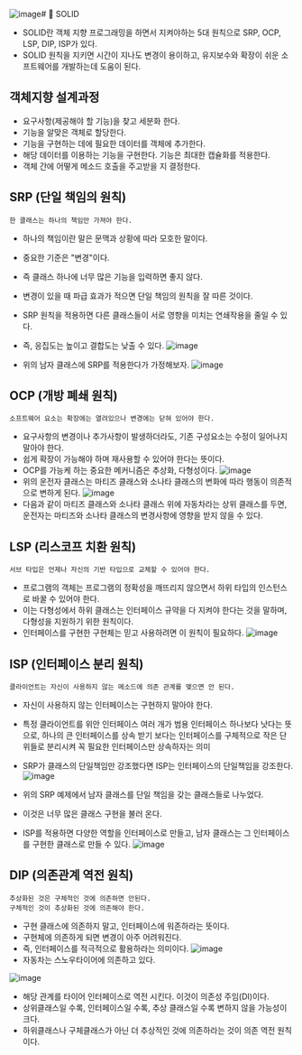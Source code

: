 ![image](https://github.com/user-attachments/assets/39defc03-fe43-4284-a27c-314ce1e00d13)# 🥕 SOLID
- SOLID란 객체 지향 프로그래밍을 하면서 지켜야하는 5대 원칙으로 SRP, OCP, LSP, DIP, ISP가 있다.
- SOLID 원칙을 지키면 시간이 지나도 변경이 용이하고, 유지보수와 확장이 쉬운 소프트웨어를 개발하는데 도움이 된다.


## 객체지향 설계과정
- 요구사항(제공해야 할 기능)을 찾고 세분화 한다.
- 기능을 알맞은 객체로 할당한다.
- 기능을 구현하는 데에 필요한 데이터를 객체에 추가한다.
- 해당 데이터를 이용하는 기능을 구현한다. 기능은 최대한 캡슐화를 적용한다.
- 객체 간에 어떻게 메소드 호출을 주고받을 지 결정한다.

## SRP (단일 책임의 원칙)
```
한 클래스는 하나의 책임만 가져야 한다.
```
- 하나의 책임이란 말은 문맥과 상황에 따라 모호한 말이다.
- 중요한 기준은 "변경"이다.
- 즉 클래스 하나에 너무 많은 기능을 입력하면 좋지 않다.
- 변경이 있을 때 파급 효과가 적으면 단일 책임의 원칙을 잘 따른 것이다.
- SRP 원칙을 적용하면 다른 클래스들이 서로 영향을 미치는 연쇄작용을 줄일 수 있다.
- 즉, 응집도는 높이고 결합도는 낮출 수 있다.
![image](https://github.com/user-attachments/assets/cec6fa91-0c6f-4bdb-a5f9-c0a7f9ce9d02)

- 위의 남자 클래스에 SRP를 적용한다가 가정해보자.
![image](https://github.com/user-attachments/assets/fc928c14-eab6-4b87-b75b-6f80584e5834)


## OCP (개방 폐쇄 원칙)
```
소프트웨어 요소는 확장에는 열려있으나 변경에는 닫혀 있어야 한다.
```
- 요구사항의 변경이나 추가사항이 발생하더라도, 기존 구성요소는 수정이 일어나지 말아야 한다.
- 쉽게 확장이 가능해야 하며 재사용할 수 있어야 한다는 뜻이다.
- OCP를 가능케 하는 중요한 메커니즘은 추상화, 다형성이다.
![image](https://github.com/user-attachments/assets/bd540678-ea96-4637-9c57-036d54e5d655)
- 위의 운전자 클래스는 마티즈 클래스와 소나타 클래스의 변화에 따라 행동이 의존적으로 변하게 된다.
![image](https://github.com/user-attachments/assets/083d1b85-2524-4ae2-879a-f39b05c57be4)
- 다음과 같이 마티즈 클래스와 소나타 클래스 위에 자동차라는 상위 클래스를 두면, 운전자는 마티즈와 소나타 클래스의 변경사항에 영향을 받지 않을 수 있다.

## LSP (리스코프 치환 원칙)
```
서브 타입은 언제나 자신의 기반 타입으로 교체할 수 있어야 한다.
```
- 프로그램의 객체는 프로그램의 정확성을 깨뜨리지 않으면서 하위 타입의 인스턴스로 바꿀 수 있어야 한다.
- 이는 다형성에서 하위 클래스는 인터페이스 규약을 다 지켜야 한다는 것을 말하며, 다형성을 지원하기 위한 원칙이다.
- 인터페이스를 구현한 구현체는 믿고 사용하려면 이 원칙이 필요하다.
![image](https://github.com/user-attachments/assets/908918e6-15f8-4fb3-a8c3-59dcf14e2361)

## ISP (인터페이스 분리 원칙)
```
클라이언트는 자신이 사용하지 않는 메소드에 의존 관계를 맺으면 안 된다.
```
- 자신이 사용하지 않는 인터페이스는 구현하지 말아야 한다.
- 특정 클라이언트를 위안 인터페이스 여러 개가 범용 인터페이스 하나보다 낫다는 뜻으로, 하나의 큰 인터페이스를 상속 받기 보다는 인터페이스를 구체적으로 작은 단위들로 분리시켜 꼭 필요한 인터페이스만 상속하자는 의미
- SRP가 클래스의 단일책임만 강조했다면 ISP는 인터페이스의 단일책임을 강조한다.
![image](https://github.com/user-attachments/assets/5b69455c-f304-4734-aa09-7432aefdcd49)


- 위의 SRP 예제에서 남자 클래스를 단일 책임을 갖는 클래스들로 나누었다.
- 이것은 너무 많은 클래스 구현을 불러 온다.
- ISP를 적용하면 다양한 역할을 인터페이스로 만들고, 남자 클래스는 그 인터페이스를 구현한 클래스로 만들 수 있다.
![image](https://github.com/user-attachments/assets/81a8537b-1a03-49e4-ba28-6726aa14a73c)

## DIP (의존관계 역전 원칙)
```
추상화된 것은 구체적인 것에 의존하면 안된다.
구체적인 것이 추상화된 것에 의존해야 한다.
```

- 구현 클래스에 의존하지 말고, 인터페이스에 워존하라는 뜻이다.
- 구현체에 의존하게 되면 변경이 아주 어려워진다.
- 즉, 인터페이스를 적극적으로 활용하라는 의미이다.
![image](https://github.com/user-attachments/assets/18bf079a-7a42-41ae-901e-56d667063091)
- 자동차는 스노우타이어에 의존하고 있다.


![image](https://github.com/user-attachments/assets/fead3093-6755-412c-a2db-956cbac2c273)
- 해당 관계를 타이어 인터페이스로 역전 시킨다. 이것이 의존성 주임(DI)이다.
- 상위클래스일 수록, 인터페이스일 수록, 추상 클래스일 수록 변하지 않을 가능성이 크다.
- 하위클래스나 구체클래스가 아닌 더 추상적인 것에 의존하라는 것이 의존 역전 원칙이다.
